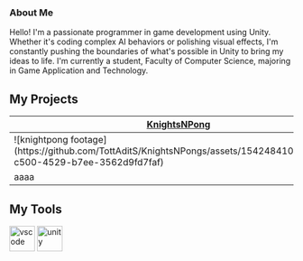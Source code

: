 ### About Me
Hello! I'm a passionate programmer in game development using Unity. Whether it's coding complex AI behaviors or polishing visual effects, I'm constantly pushing the boundaries of what's possible in Unity to bring my ideas to life. I'm currently a student, Faculty of Computer Science, majoring in Game Application and Technology.

<h2>My Projects</h2>



<!-- prettier-ignore -->
<table>
  <thead>
    <tr>
      <th width="500px"><a href="https://github.com/TottAditS/KnightsNPongs">KnightsNPong</th>
      <th width="500px"><a href="https://github.com/TottAditS/AgentZero">AgentZero</th>
    </tr>
  </thead>
  <tbody>
  <tr width="500px">
  <td>
![knightpong footage](https://github.com/TottAditS/KnightsNPongs/assets/154248410/f5e0cf19-c500-4529-b7ee-3562d9fd7faf)

  </td>
  <td>
![aaaaaa](https://github.com/TottAditS/AgentZero/assets/154248410/c27aedb3-eb35-4cbd-a04b-8bbe9986b85b)

  </td>
  </tr>
  <tr width="500px">
  <td>
aaaa

  </td>
  <td>
aaaa

  </td>
  </tr>
  

  </tbody>
</table>



<h2>My Tools</h2>

<p align="left">
<img src="https://cdn.jsdelivr.net/gh/devicons/devicon/icons/vscode/vscode-original.svg" alt="vscode" width="45" height="45"/>
<img src="https://cdn.jsdelivr.net/npm/simple-icons@3.13.0/icons/unity.svg" alt="unity" width="45" height="45"/>
</p>
